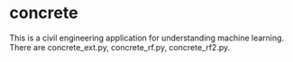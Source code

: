# concrete
This is a civil engineering application for understanding machine learning.
There are concrete_ext.py, concrete_rf.py, concrete_rf2.py.

